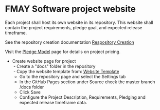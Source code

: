# FMAY Software project website  

Each project shall host its own website in its repository.  This website shall contain the project requirements, pledge goal, and expected release timeframe.  

See the repository creation documentation <a id="Repository creation"></a>[Respository Creation](https://github.com/FMAY-Software/Documentation/blob/master/Procedures/Projects/Setup/Repository/Creation.md)  

Visit the <a id="Pledging Model"></a>[Pledge Model](https://fmaysoftware.wordpress.com/pledging-model/) page for details on project pricing.  

- Create website page for project  
  - Create a "docs" folder in the repository  
  - Copy the website template from: <a id="Website Template"></a>[Website Template](https://github./com/fmay-software/Documentation/docs)  
  - Go to the repository page and select the Settings tab  
  - In the GitHub Pages section under Source check the master branch /docs folder   
  - Click Save
  - Configure the Project Description, Requirements, Pledging and expected release timeframe data.  
